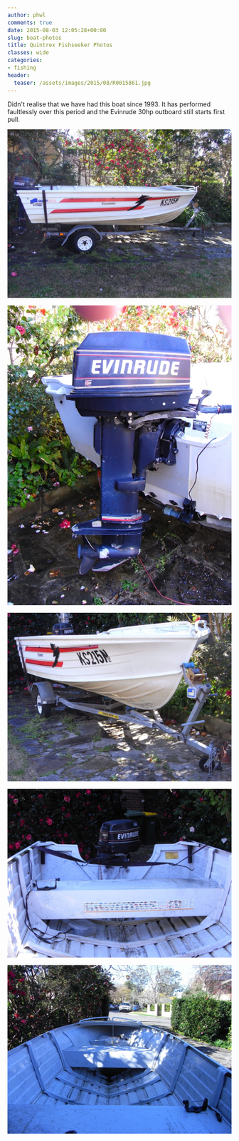 ```yaml
---
author: phwl
comments: true
date: 2015-08-03 12:05:28+00:00
slug: boat-photos
title: Quintrex Fishseeker Photos
classes: wide
categories:
- fishing
header:
  teaser: /assets/images/2015/08/R0015861.jpg
---
```


Didn't realise that we have had this boat since 1993. It has performed faultlessly over this period and the Evinrude 30hp outboard still starts first pull.

![](/assets/images/2015/08/R0015861.jpg)
<!-- more -->

![](/assets/images/2015/08/R0015857.jpg)

![](/assets/images/2015/08/R0015862.jpg)

![](/assets/images/2015/08/R0015863.jpg)

![](/assets/images/2015/08/R0015869.jpg)
